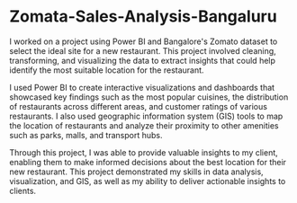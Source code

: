 # Zomata-Sales-Analysis-Bangaluru
I worked on a project using Power BI and Bangalore's Zomato dataset to select the ideal site for a new restaurant. This project involved cleaning, transforming, and visualizing the data to extract insights that could help identify the most suitable location for the restaurant.

I used Power BI to create interactive visualizations and dashboards that showcased key findings such as the most popular cuisines, the distribution of restaurants across different areas, and customer ratings of various restaurants. I also used geographic information system (GIS) tools to map the location of restaurants and analyze their proximity to other amenities such as parks, malls, and transport hubs.

Through this project, I was able to provide valuable insights to my client, enabling them to make informed decisions about the best location for their new restaurant. This project demonstrated my skills in data analysis, visualization, and GIS, as well as my ability to deliver actionable insights to clients.
